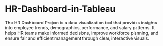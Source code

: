 # HR-Dashboard-in-Tableau
The HR Dashboard Project is a data visualization tool that provides insights into employee trends, demographics, performance, and salary patterns. It helps HR teams make informed decisions, improve workforce planning, and ensure fair and efficient management through clear, interactive visuals.
